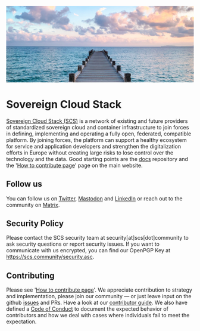 ![profile/images/header.jpg](/profile/images/header.jpg)

# Sovereign Cloud Stack

[Sovereign Cloud Stack (SCS)](https://scs.community/) is a network of existing and future providers of standardized sovereign cloud and container infrastructure to join forces in defining, implementing and operating a fully open, federated, compatible platform. By joining forces, the platform can support a healthy ecosystem for service and application developers and strengthen the digitalization efforts in Europe without creating large risks to lose control over the technology and the data.
Good starting points are the [docs](https://github.com/SovereignCloudStack/Docs) repository and the '[How to contribute page](https://scs.community/contribute/)' page on the main website.

## Follow us

You can follow us on <a rel="me" href="https://twitter.com/scs_osballiance">Twitter</a>, <a rel="me" href="https://fosstodon.org/@sovereigncloudstack">Mastodon</a> and <a rel="me" href="https://www.linkedin.com/showcase/sovereigncloudstack">LinkedIn</a> or reach out to the community on <a rel="me" href="https://matrix.to/#/!TiDqlLmEUaXqTemaLc:matrix.org?via=matrix.org">Matrix</a>. 

## Security Policy

Please contact the SCS security team at security[at]scs[dot]community to ask security questions or report security issues. If you want to communicate with us encrypted, you can find our OpenPGP Key at https://scs.community/security.asc.

## Contributing

Please see '[How to contribute page](https://scs.community/contribute/)'.
We appreciate contribution to strategy and implementation, please join our community — or just leave input on the github [issues](https://github.com/SovereignCloudStack/issues/issues) and PRs. Have a look at our [contributor guide](https://github.com/SovereignCloudStack/Docs/tree/main/Contributor-Docs). We also have defined a [Code of Conduct](https://github.com/SovereignCloudStack/Docs/blob/main/CODE-OF-CONDUCT.md) to document the expected behavior of contributors and how we deal with cases where individuals fail to meet the expectation.

